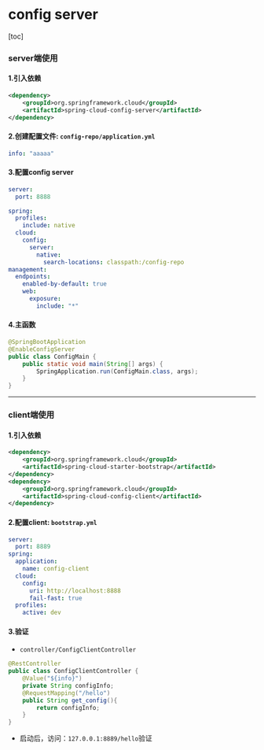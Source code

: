 # config server

[toc]

### server端使用

#### 1.引入依赖
```xml
<dependency>
    <groupId>org.springframework.cloud</groupId>
    <artifactId>spring-cloud-config-server</artifactId>
</dependency>
```

#### 2.创建配置文件: `config-repo/application.yml`
```yml
info: "aaaaa"
```

#### 3.配置config server
```yml
server:
  port: 8888

spring:
  profiles:
    include: native
  cloud:
    config:
      server:
        native:
          search-locations: classpath:/config-repo
management:
  endpoints:
    enabled-by-default: true
    web:
      exposure:
        include: "*"
```

#### 4.主函数
```java
@SpringBootApplication
@EnableConfigServer
public class ConfigMain {
    public static void main(String[] args) {
        SpringApplication.run(ConfigMain.class, args);
    }
}
```

***

### client端使用

#### 1.引入依赖
```xml
<dependency>
    <groupId>org.springframework.cloud</groupId>
    <artifactId>spring-cloud-starter-bootstrap</artifactId>
</dependency>
<dependency>
    <groupId>org.springframework.cloud</groupId>
    <artifactId>spring-cloud-config-client</artifactId>
</dependency>
```

#### 2.配置client: `bootstrap.yml`
```yml
server:
  port: 8889
spring:
  application:
    name: config-client
  cloud:
    config:
      uri: http://localhost:8888
      fail-fast: true
  profiles:
    active: dev
```

#### 3.验证
* `controller/ConfigClientController`
```java
@RestController
public class ConfigClientController {
    @Value("${info}")
    private String configInfo;
    @RequestMapping("/hello")
    public String get_config(){
        return configInfo;
    }
}
```

* 启动后，访问：`127.0.0.1:8889/hello`验证
